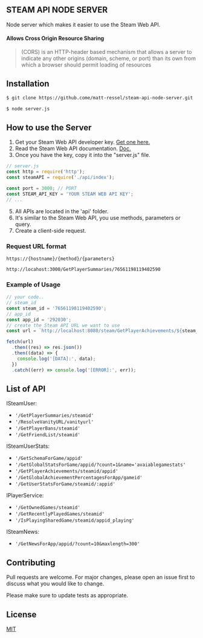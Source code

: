 ## STEAM API NODE SERVER

Node server which makes it easier to use the Steam Web API.

#### Allows Cross Origin Resource Sharing

> (CORS) is an HTTP-header based mechanism that allows a server to indicate any other origins (domain, scheme, or port) than its own from which a browser should permit loading of resources

## Installation

```bash
$ git clone https://github.come/matt-ressel/steam-api-node-server.git

$ node server.js
```

## How to use the Server

1. Get your Steam Web API developer key. [Get one here.](https://steamcommunity.com/dev/apikey)
2. Read the Steam Web API documentation. [Doc.](https://developer.valvesoftware.com/wiki/Steam_Web_API)
3. Once you have the key, copy it into the "server.js" file.

```javascript
// server.js
const http = require('http');
const steamAPI = require('./api/index');

const port = 3000; // PORT
const STEAM_API_KEY = 'YOUR STEAM WEB API KEY';
// ...
```

5. All APIs are located in the 'api' folder.
6. It's similar to the Steam Web API, you use methods, parameters or query.
7. Create a client-side request.

### Request URL format

`https://{hostname}/{method}/{parameters}`

`http://locahost:3000/GetPlayerSummaries/76561198119402590`

### Example of Usage

```javascript
// your code..
// steam_id
const steam_id = '76561198119402590';
// app_id
const app_id = '292030';
// create the Steam API URL we want to use
const url = `http://localhost:8080/steam/GetPlayerAchievements/${steam_id}/${app_id}`;

fetch(url)
  .then((res) => res.json())
  .then((data) => {
    console.log('[DATA]:', data);
  })
  .catch((err) => console.log('[ERROR]:', err));
```

## List of API

ISteamUser:

- `'/GetPlayerSummaries/steamid'`
- `'/ResolveVanityURL/vanityurl'`
- `'/GetPlayerBans/steamid'`
- `'/GetFriendList/steamid'`

ISteamUserStats:

- `'/GetSchemaForGame/appid'`
- `'/GetGlobalStatsForGame/appid/?count=1&name='avaiablegamestats'`
- `'/GetPlayerAchievements/steamid/appid'`
- `'/GetGlobalAchievementPercentagesForApp/gameid'`
- `'/GetUserStatsForGame/steamid/:appid'`

IPlayerService:

- `'/GetOwnedGames/steamid'`
- `'/GetRecentlyPlayedGames/steamid'`
- `'/IsPlayingSharedGame/steamid/appid_playing'`

ISteamNews:

- `'/GetNewsForApp/appid/?count=10&maxlength=300'`


## Contributing

Pull requests are welcome. For major changes, please open an issue first
to discuss what you would like to change.

Please make sure to update tests as appropriate.

## License

[MIT](https://github.com/matt-ressel/steam-api-node-server/blob/main/LICENSE)
